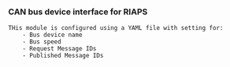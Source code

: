### CAN bus device interface for RIAPS

    THis module is configured using a YAML file with setting for:
        - Bus device name
        - Bus speed
        - Request Message IDs
        - Published Message IDs
        

